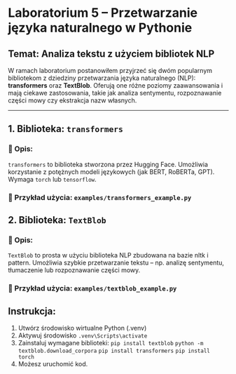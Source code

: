 # Laboratorium 5 – Przetwarzanie języka naturalnego w Pythonie

## Temat: Analiza tekstu z użyciem bibliotek NLP

W ramach laboratorium postanowiłem przyjrzeć się dwóm popularnym bibliotekom z dziedziny przetwarzania języka naturalnego (NLP): **transformers** oraz **TextBlob**. Oferują one różne poziomy zaawansowania i mają ciekawe zastosowania, takie jak analiza sentymentu, rozpoznawanie części mowy czy ekstrakcja nazw własnych.

---

## 1. Biblioteka: `transformers`

### 📌 Opis:
`transformers` to biblioteka stworzona przez Hugging Face. Umożliwia korzystanie z potężnych modeli językowych (jak BERT, RoBERTa, GPT). Wymaga `torch` lub `tensorflow`.

### 🧪 Przykład użycia: `examples/transformers_example.py`

## 2. Biblioteka: `TextBlob`

### 📌 Opis:
`TextBlob` to prosta w użyciu biblioteka NLP zbudowana na bazie nltk i pattern. Umożliwia szybkie przetwarzanie tekstu – np. analizę sentymentu, tłumaczenie lub rozpoznawanie części mowy.

### 🧪 Przykład użycia: `examples/textblob_example.py`

## Instrukcja:
1. Utwórz środowisko wirtualne Python (.venv)
2. Aktywuj środowisko
	`.venv\Scripts\activate`
3. Zainstaluj wymagane biblioteki:
	`pip install textblob`
	`python -m textblob.download_corpora`
	`pip install transformers`
    `pip install torch`
4. Możesz uruchomić kod.
